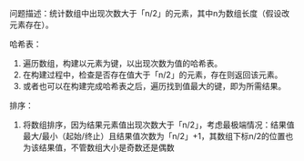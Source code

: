 问题描述：统计数组中出现次数大于「n/2」的元素，其中n为数组长度（假设改元素存在）。

哈希表：
1. 遍历数组，构建以元素为键，以出现次数为值的哈希表。
2. 在构建过程中，检查是否存在值大于「n/2」的元素，存在则返回该元素。
3. 或者也可以在构建完成哈希表之后，遍历找到值最大的键，即为所需结果。

排序：
1. 将数组排序，因为结果元素值出现次数大于「n/2」，考虑最极端情况：结果值最大/最小（起始/终止）且结果值次数为「n/2」+1，其数组下标n/2的位置也为该结果值，不管数组大小是奇数还是偶数

